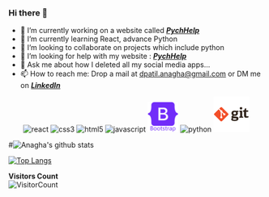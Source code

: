### Hi there 👋

<!--
**Anagha-2000/Anagha-2000** is a ✨ _special_ ✨ repository because its `README.md` (this file) appears on your GitHub profile.-->


- 🔭 I’m currently working on a website called [**_PychHelp_**](https://github.com/Anagha-2000/PsychHelp)
- 🌱 I’m currently learning React, advance Python
- 👯 I’m looking to collaborate on projects which include python
- 🤔 I’m looking for help with my website : [**_PychHelp_**](https://psych-help.netlify.app/) 
- 💬 Ask me about how I deleted all my social media apps...
- 📫 How to reach me: Drop a mail at dpatil.anagha@gmail.com or DM me on [**_LinkedIn_**](https://www.linkedin.com/in/anagha-patil-347a77152/)

<p align="center"><img src=https://devicons.github.io/devicon/devicon.git/icons/react/react-original-wordmark.svg alt=react width="60" height="60"/> <img src=https://devicons.github.io/devicon/devicon.git/icons/css3/css3-original-wordmark.svg alt=css3 width="60" height="60"/>  <img src=https://devicons.github.io/devicon/devicon.git/icons/html5/html5-original-wordmark.svg alt=html5 width="60" height="60"/>  <img src=https://devicons.github.io/devicon/devicon.git/icons/javascript/javascript-original.svg alt=javascript width="60" height="60"/>  <img src=https://raw.githubusercontent.com/devicons/devicon/master/icons/bootstrap/bootstrap-plain-wordmark.svg alt=Bootstrap width="60" height="60"/>  <img src=https://devicons.github.io/devicon/devicon.git/icons/python/python-original-wordmark.svg alt=python width="70" height="70"/> <img src=https://github.com/devicons/devicon/blob/master/icons/git/git-original-wordmark.svg alt=python width="70" height="70"/> </p>

#![Anagha's github stats](https://github-readme-stats.vercel.app/api?username=Anagha-2000&show_icons=true&theme=radical)

[![Top Langs](https://github-readme-stats.vercel.app/api/top-langs/?username=Anagha-2000&show_icons=true&theme=tokyonight)](https://github.com/Anagha-2000?tab=repositories)

**Visitors Count**  
![VisitorCount](https://profile-counter.glitch.me/{Anagha-2000}/count.svg)




